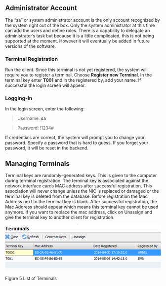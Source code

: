 ## Administrator Account

The “sa” or system administrator account is the only account recognized
by the system right out of the box. Only the system administrator at
this time can add the users and define roles. There is a capability to
delegate an administrator’s task but because it is a little complicated,
this is not being supported at the moment. However it will eventually be
added in future versions of the software.

### Terminal Registration

Run the client. Since this terminal is not yet registered, the system
will require you to register a terminal. Choose **Register new
Terminal**. In the terminal key enter **T001** and in the registered by,
add your name. If successful the login screen will appear.

### Logging-In

In the login screen, enter the following:

>Username: **sa**

>Password: !1234\#

If credentials are correct, the system will prompt you to change your
password. Specify a password that is hard to guess. If you forget your
password, it will be reset in the backend.

## Managing Terminals

Terminal keys are randomly–generated keys. This is given to the computer
during terminal registration. The terminal key is associated against the
network interface cards MAC address after successful registration. This
association will never change unless the NIC is replaced or damaged or
the terminal key is deleted from the database. Before registration the
Mac Address next to the terminal key is blank. After successful
registration, the Mac Address should appear which means this terminal
key cannot be used anymore. If you want to replace the mac address,
click on Unassign and give the terminal key to another client for
registration.

![image|512x397,100%](images\image47.png)
<!-- <img src="images\image47.png" style="width:3.95429in;height:1.17164in" /> -->

Figure 5 List of Terminals